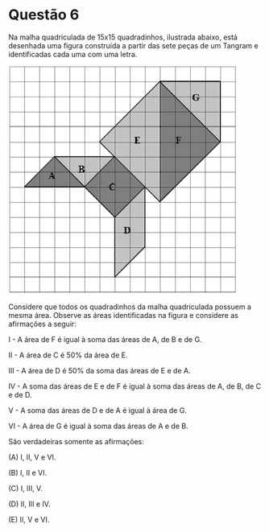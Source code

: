 # Questão 6

Na malha quadriculada de 15x15 quadradinhos, ilustrada abaixo, está desenhada uma figura construída a partir das sete peças de um Tangram e identificadas cada uma com uma letra.

![image](./questao06_fig01.png)

Considere que todos os quadradinhos da malha quadriculada possuem a mesma área.
Observe as áreas identificadas na figura e considere as afirmações a seguir:

I - A área de F é igual à soma das áreas de A, de B e de G.

II - A área de C é 50% da área de E.

III - A área de D é 50% da soma das áreas de E e de A.

IV - A soma das áreas de E e de F é igual à soma das áreas de A, de B, de C e de D.

V - A soma das áreas de D e de A é igual à área de G.

VI - A área de G é igual à soma das áreas de A e de B.

São verdadeiras somente as afirmações:

(A) I, II, V e VI.

(B) I, II e VI.

(C) I, III, V.

(D) II, III e IV.

(E) II, V e VI.